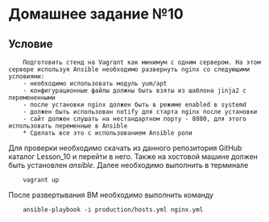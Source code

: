 # Домашнее задание №10
## Условие

        Подготовить стенд на Vagrant как минимум с одним сервером. На этом сервере используя Ansible необходимо развернуть nginx со следующими условиями:
        - необходимо использовать модуль yum/apt
        - конфигурационные файлы должны быть взяты из шаблона jinja2 с перемененными
        - после установки nginx должен быть в режиме enabled в systemd
        - должен быть использован notify для старта nginx после установки
        - сайт должен слушать на нестандартном порту - 8080, для этого использовать переменные в Ansible
        * Сделать все это с использованием Ansible роли

Для проверки необходимо скачать из данного репозитория GitHub каталог Lesson_10 и перейти в него. Также на хостовой машине должен быть установлен *ansible*. 
Далее необходимо выполнить в терминале

        vagrant up

После развертывания ВМ необходимо выполнить команду

        ansible-playbook -i production/hosts.yml nginx.yml


